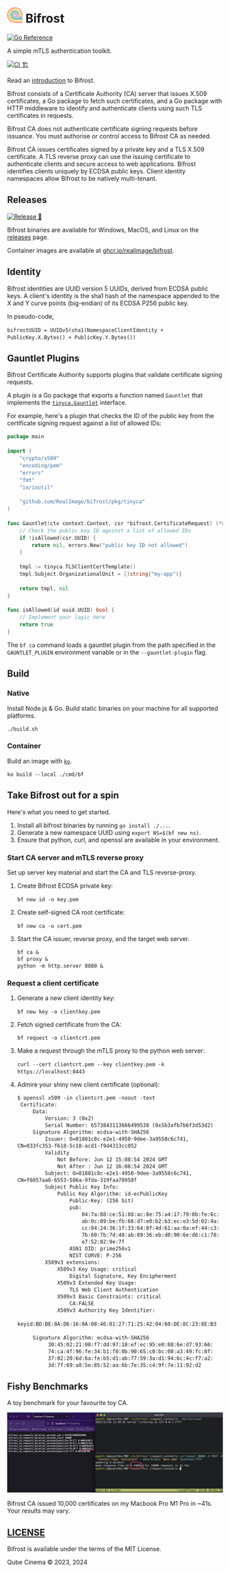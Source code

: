 # ![Bifrost](docs/bifrost.png) Bifrost

[![Go Reference](https://pkg.go.dev/badge/github.com/RealImage/bifrost.svg)](https://pkg.go.dev/github.com/RealImage/bifrost)

A simple mTLS authentication toolkit.

[![CI 🏗](https://github.com/RealImage/bifrost/actions/workflows/ci.yml/badge.svg)](https://github.com/RealImage/bifrost/actions/workflows/ci.yml)

Read an [introduction](https://devhuman.net/posts/bifrost/) to Bifrost.

Bifrost consists of a Certificate Authority (CA) server that issues X.509 certificates,
a Go package to fetch such certificates, and a Go package with HTTP middleware
to identify and authenticate clients using such TLS certificates in requests.

Bifrost CA does not authenticate certificate signing
requests before issuance. You must authorise or control access to Bifrost CA as needed.

Bifrost CA issues certificates signed by a private key and a TLS X.509 certificate.
A TLS reverse proxy can use the issuing certificate to authenticate clients and secure
access to web applications.
Bifrost identifies clients uniquely by ECDSA public keys.
Client identity namespaces allow Bifrost to be natively multi-tenant.

## Releases

[![Release 🚀](https://github.com/RealImage/bifrost/actions/workflows/release.yml/badge.svg)](https://github.com/RealImage/bifrost/actions/workflows/release.yml)

Bifrost binaries are available for Windows, MacOS, and Linux on
the [releases](https://github.com/RealImage/bifrost/releases) page.

Container images are available at
[ghcr.io/realimage/bifrost](https://ghcr.io/realimage/bifrost).

## Identity

Bifrost identities are UUID version 5 UUIDs, derived from ECDSA public keys.
A client's identity is the sha1 hash of the namespace appended to the X and Y
curve points (big-endian) of its ECDSA P256 public key.

In pseudo-code,

`bifrostUUID = UUIDv5(sha1(NamespaceClientIdentity + PublicKey.X.Bytes() + PublicKey.Y.Bytes())`

## Gauntlet Plugins

Bifrost Certificate Authority supports plugins that validate certificate signing requests.

A plugin is a Go package that exports a function named `Gauntlet` that implements
the [`tinyca.Gauntlet`](https://pkg.go.dev/github.com/RealImage/bifrost/pkg/tinyca#Gauntlet)
interface.

For example, here's a plugin that checks the ID of the public key from the certificate
signing request against a list of allowed IDs:

```go
package main

import (
    "crypto/x509"
    "encoding/pem"
    "errors"
    "fmt"
    "io/ioutil"

    "github.com/RealImage/bifrost/pkg/tinyca"
)

func Gauntlet(ctx context.Context, csr *bifrost.CertificateRequest) (*x509.Certificate, error) {
    // Check the public key ID against a list of allowed IDs
    if !isAllowed(csr.UUID) {
        return nil, errors.New("public key ID not allowed")
    }

    tmpl := tinyca.TLSClientCertTemplate()
    tmpl.Subject.OrganizationalUnit = []string{"my-app")}

    return tmpl, nil
}

func isAllowed(id uuid.UUID) bool {
    // Implement your logic here
    return true
}
```

The `bf ca` command loads a gauntlet plugin from the path specified in
the `GAUNTLET_PLUGIN` environment variable or in the `--gauntlet-plugin` flag.

## Build

### Native

Install Node.js & Go.
Build static binaries on your machine for all supported platforms.

```console
./build.sh
```

### Container

Build an image with [`ko`](https://ko.build).

```console
ko build --local ./cmd/bf
```

## Take Bifrost out for a spin

Here's what you need to get started.

1. Install all bifrost binaries by running `go install ./...`.
2. Generate a new namespace UUID using `export NS=$(bf new ns)`.
3. Ensure that python, curl, and openssl are available in your environment.

### Start CA server and mTLS reverse proxy

Set up server key material and start the CA and TLS reverse-proxy.

1. Create Bifrost ECDSA private key:

    `bf new id -o key.pem`

2. Create self-signed CA root certificate:

    `bf new ca -o cert.pem`

3. Start the CA issuer, reverse proxy, and the target web server.

    ```console
    bf ca &
    bf proxy &
    python -m http.server 8080 &
    ```

### Request a client certificate

1. Generate a new client identity key:

    `bf new key -o clientkey.pem`

2. Fetch signed certificate from the CA:

   ```console
   bf request -o clientcrt.pem
   ```

3. Make a request through the mTLS proxy to the python web server:

    `curl --cert clientcrt.pem --key clientkey.pem -k https://localhost:8443`

4. Admire your shiny new client certificate (optional):

   ```console
   $ openssl x509 -in clientcrt.pem -noout -text
    Certificate:
        Data:
            Version: 3 (0x2)
            Serial Number: 6573843113666499538 (0x5b3afb7b6f3d53d2)
        Signature Algorithm: ecdsa-with-SHA256
            Issuer: O=01881c8c-e2e1-4950-9dee-3a9558c6c741, CN=033fc353-f618-5c18-acd1-f9d4313cc052
            Validity
                Not Before: Jun 12 15:08:54 2024 GMT
                Not After : Jun 12 16:08:54 2024 GMT
            Subject: O=01881c8c-e2e1-4950-9dee-3a9558c6c741, CN=f6057aa6-6553-586a-9fda-319faa78958f
            Subject Public Key Info:
                Public Key Algorithm: id-ecPublicKey
                    Public-Key: (256 bit)
                    pub:
                        04:7a:88:ce:51:88:ac:8e:75:a4:17:79:0b:fe:6c:
                        ab:0c:89:be:fb:66:d7:e0:b2:b3:ec:e3:5d:02:4a:
                        cc:04:24:36:1f:33:64:8f:4d:61:aa:0a:ef:44:c3:
                        7b:60:7b:7d:48:ab:89:36:eb:d0:90:6e:d6:c1:78:
                        e7:52:82:9e:7f
                    ASN1 OID: prime256v1
                    NIST CURVE: P-256
            X509v3 extensions:
                X509v3 Key Usage: critical
                    Digital Signature, Key Encipherment
                X509v3 Extended Key Usage:
                    TLS Web Client Authentication
                X509v3 Basic Constraints: critical
                    CA:FALSE
                X509v3 Authority Key Identifier:
                    keyid:BD:BE:8A:D6:16:0A:08:46:01:27:71:25:42:04:60:DE:8C:23:8E:B3

        Signature Algorithm: ecdsa-with-SHA256
             30:45:02:21:00:f7:dd:97:18:ef:ec:95:e0:88:6e:d7:93:66:
             74:ca:4f:96:fe:34:b1:f8:0b:90:65:c0:bc:08:a3:49:fc:8f:
             37:02:20:6d:6a:fe:b5:d1:ab:77:59:3a:d1:94:6c:4c:f7:a2:
             3d:7f:69:a8:5e:85:52:aa:6b:7e:35:c4:9f:7e:11:92:d2
   ```

## Fishy Benchmarks

A toy benchmark for your favourite toy CA.

![Fishy Benchmark](docs/fishy-benchmark.jpg)

Bifrost CA issued 10,000 certificates on my Macbook Pro M1 Pro in ~41s.
Your results may vary.

## [LICENSE](LICENSE)

Bifrost is available under the terms of the MIT License.

Qube Cinema © 2023, 2024
